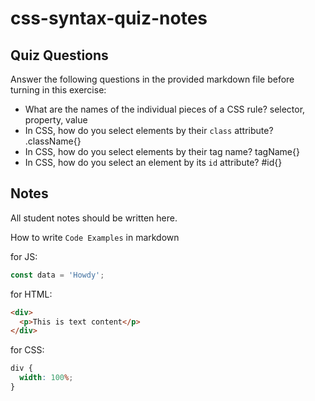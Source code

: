 # css-syntax-quiz-notes

## Quiz Questions

Answer the following questions in the provided markdown file before turning in this exercise:

- What are the names of the individual pieces of a CSS rule?
  selector, property, value
- In CSS, how do you select elements by their `class` attribute?
  .className{}
- In CSS, how do you select elements by their tag name?
  tagName{}
- In CSS, how do you select an element by its `id` attribute?
  #id{}

## Notes

All student notes should be written here.

How to write `Code Examples` in markdown

for JS:

```javascript
const data = 'Howdy';
```

for HTML:

```html
<div>
  <p>This is text content</p>
</div>
```

for CSS:

```css
div {
  width: 100%;
}
```
